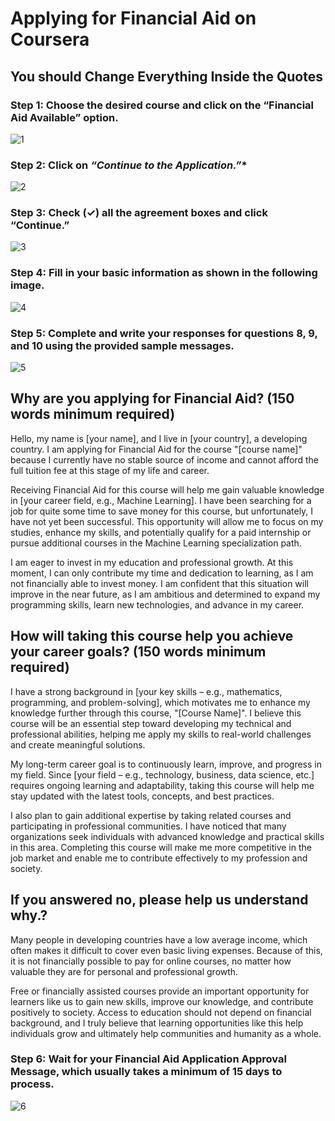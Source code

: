 # Applying for Financial Aid on Coursera 

## You should Change Everything Inside the Quotes

### **Step 1**: Choose the desired course and click on the **“Financial Aid Available”** option.
![1](images/1-2.png)

### **Step 2**: Click on *“Continue to the Application.”**
![2](images/3.png)

### **Step 3**: Check (✓) all the agreement boxes and click **“Continue.”**
![3](images/4.png)

### **Step 4**: Fill in your basic information as shown in the following image.
![4](images/5.png)

### **Step 5**: Complete and write your responses for questions **8**, **9**, and **10** using the provided sample messages.
![5](images/6.png)


## Why are you applying for Financial Aid? (150 words minimum required)
Hello, my name is [your name], and I live in [your country], a developing country. I am applying for Financial Aid for the course "[course name]" because I currently have no stable source of income and cannot afford the full tuition fee at this stage of my life and career.

Receiving Financial Aid for this course will help me gain valuable knowledge in [your career field, e.g., Machine Learning]. I have been searching for a job for quite some time to save money for this course, but unfortunately, I have not yet been successful. This opportunity will allow me to focus on my studies, enhance my skills, and potentially qualify for a paid internship or pursue additional courses in the Machine Learning specialization path.

I am eager to invest in my education and professional growth. At this moment, I can only contribute my time and dedication to learning, as I am not financially able to invest money. I am confident that this situation will improve in the near future, as I am ambitious and determined to expand my programming skills, learn new technologies, and advance in my career.


## How will taking this course help you achieve your career goals? (150 words minimum required)
I have a strong background in [your key skills – e.g., mathematics, programming, and problem-solving], which motivates me to enhance my knowledge further through this course, "[Course Name]". I believe this course will be an essential step toward developing my technical and professional abilities, helping me apply my skills to real-world challenges and create meaningful solutions.

My long-term career goal is to continuously learn, improve, and progress in my field. Since [your field – e.g., technology, business, data science, etc.] requires ongoing learning and adaptability, taking this course will help me stay updated with the latest tools, concepts, and best practices.

I also plan to gain additional expertise by taking related courses and participating in professional communities. I have noticed that many organizations seek individuals with advanced knowledge and practical skills in this area. Completing this course will make me more competitive in the job market and enable me to contribute effectively to my profession and society.


## If you answered no, please help us understand why.?
Many people in developing countries have a low average income, which often makes it difficult to cover even basic living expenses. Because of this, it is not financially possible to pay for online courses, no matter how valuable they are for personal and professional growth.

Free or financially assisted courses provide an important opportunity for learners like us to gain new skills, improve our knowledge, and contribute positively to society. Access to education should not depend on financial background, and I truly believe that learning opportunities like this help individuals grow and ultimately help communities and humanity as a whole.




### **Step 6**: Wait for your **Financial Aid Application Approval** Message, which usually takes a minimum of **15 days** to process.
![6](images/7.png)
